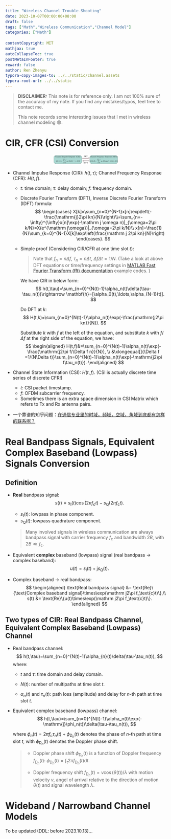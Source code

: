 ```yaml
---
title: "Wireless Channel Trouble-Shooting"
date: 2023-10-07T00:00:00+08:00
draft: false
tags: ["Math","Wireless Communication","Channel Model"]
categories: ["Math"]

contentCopyright: MIT
mathjax: true
autoCollapseToc: true
postMetaInFooter: true
reward: false
author: Ren Zhenyu
typora-copy-images-to: ../../static/channel.assets
typora-root-url: ../../static
---
```


>**DISCLAIMER:** This note is for reference only. I am not 100% sure of the accuracy of my note. If you find any mistakes/typos, feel free to contact me.
>
>This note records some interesting issues that I met in wireless channel modeling :smile:.

# CIR, CFR (CSI) Conversion

<center><img src="/channel.assets/channel.png" alt="channel" style="zoom: 20%;" /></center>

+ Channel Impulse Response (CIR): $h(t,\tau)$; Channel Frequency Response (CFR): $H(t,f)$.

  + $t$: time domain; $\tau$: delay domain; $f$: frequency domain.

  + Discrete Fourier Transform (DFT), Inverse Discrete Fourier Transform (IDFT) formula:
    $$
    \begin{cases}
    X[k]=\sum_{n=0}^{N-1}x[n]\exp\left(-\frac{\mathrm{j}2\pi kn}{N}\right)\\=\sum_{n=-\infty}^{\infty}x[n]\exp(-\mathrm j \omega n)|_{\omega=2\pi k/N}=X(e^{\mathrm j\omega})|_{\omega=2\pi k/N}\\
    x[n]=\frac{1}{N}\sum_{k=0}^{N-1}X[k]\exp\left(\frac{\mathrm j 2\pi kn}{N}\right)
    \end{cases}.
    $$

  + Simple proof (Considering CIR/CFR at one time slot $t$):

    > Note that $f_n=n\Delta f$, $\tau_n=n\Delta t$, $\Delta f\Delta t=1/N$. (Take a look at above DFT equations or time/frequency settings in  [MATLAB Fast Fourier Transform (fft) documentation](https://www.mathworks.com/help/matlab/ref/fft.html) example codes. )

    We have CIR in below form:
    $$
    h(t,\tau)=\sum_{n=0}^{N(t)-1}\alpha_n(t)\delta(\tau-\tau_n(t))\rightarrow \mathbf{h}=[\alpha_0(t),\ldots,\alpha_{N-1}(t)].
    $$

    Do DFT at $k$:                                                                                                                      
    $$
    H(t,k)=\sum_{n=0}^{N(t)-1}\alpha_n(t)\exp(-\frac{\mathrm{j2\pi kn}}{N}).
    $$

    Substitute $k$ with $f$ at the left of the equation, and substitute $k$ with $f/\Delta f$ at the right side of the equation, we have:
    $$
    \begin{aligned}
    H(t,f)&=\sum_{n=0}^{N(t)-1}\alpha_n(t)\exp(-\frac{\mathrm{j2\pi f/\Delta f n}}{N}), \\
    &\xlongequal[]{\Delta f =1/(N\Delta t)}\sum_{n=0}^{N(t)-1}\alpha_n(t)\exp(-\mathrm{j2\pi f\tau_n(t)}).
    \end{aligned}
    $$

+ Channel State Information (CSI): $H(t,f)$. (CSI is actually discrete time series of discrete CFR!)

  + $t$: CSI packet timestamp.
  + $f$: OFDM subcarrier frequency.
  + Sometimes there is an extra space dimension in CSI Matrix which refers to Tx and Rx antenna pairs.

+ 一个靠谱的知乎问题：[在通信专业里的时域，频域，空域，角域到底都有怎样的联系呢？](https://www.zhihu.com/question/315208907/answer/2742955196)

# Real Bandpass Signals, Equivalent Complex Baseband (Lowpass) Signals Conversion

## Definition

+ **Real** bandpass signal:
  $$
  s(t)=s_\text{I}(t)\cos(2\pi f_\text{c} t) -s_\text{Q}(2\pi f_\text{c} t).
  $$

  + $s_\text{I}(t)$: lowpass in phase component.
  + $s_\text{Q}(t)$: lowpass quadrature component.

  > Many involved signals in wireless communication are always bandpass signal with carrier frequency $f_\text{c}$ and bandwidth $2B$, with $2B \ll f_\text{c}$.

+ Equivalent **complex** baseband (lowpass) signal (real bandpass $\rightarrow$ complex baseband):
  $$
  u(t)=s_\text{I}(t)+\mathrm{j}s_\text{Q}(t).
  $$

+ Complex baseband $\rightarrow$ real bandpass:
  $$
  \begin{aligned}
  \text{Real bandpass signal} &= \text{Re}\{\text{Complex baseband signal}\times\exp(\mathrm j2\pi f_\text{c}t)\},\\
  s(t) &= \text{Re}\{u(t)\times\exp(\mathrm j2\pi f_\text{c}t)\}.
  \end{aligned}
  $$

## Two types of CIR: Real Bandpass Channel, Equivalent Complex Baseband (Lowpass) Channel

+ Real bandpass channel:
  $$
  h(t,\tau)=\sum_{n=0}^{N(t)-1}\alpha_{n}(t)\delta(\tau-\tau_n(t)),
  $$
  where:

  + $t$ and $\tau$: time domain and delay domain.

  + $N(t)$: number of multipaths at time slot $t$.
  + $\alpha_n(t)$ and $\tau_n(t)$: path loss (amplitude) and delay for $n$-th path at time slot $t$.

+ Equivalent complex baseband (lowpass) channel:
  $$
  h(t,\tau)=\sum_{n=0}^{N(t)-1}\alpha_n(t)\exp(-\mathrm{j}\phi_n(t))\delta(\tau-\tau_n(t)),
  $$

  where $\phi_n(t)=2\pi f_\text{c} \tau_n(t)+\phi_{\text{D}_n}(t)$ denotes the phase of $n$-th path at time slot $t$, with $\phi_{\text{D}_n}(t)$ denotes the Doppler phase shift.
  
  > + Doppler phase shift $\phi_{\text{D}_n}(t)$ is a function of Doppler frequency $f_{\text{D}_n}(t)$: $\phi_{\text{D}_n}(t)=\int_t 2\pi f_{\text{D}_n}(t) \mathrm d t$.
  >
  > + Doppler frequency shift $f_{\text{D}_n}(t)=v\cos(\theta(t))/\lambda$ with motion velocity $v$, angel of arrival relative to the direction of motion $\theta(t)$ and signal wavelength $\lambda$.

# Wideband / Narrowband Channel Models

To be updated (DDL: before 2023.10.13)...
